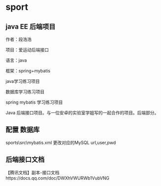 # sport

## java EE 后端项目

作者：段浩浩

项目：爱运动后端接口

语言：java

框架：spring+mybatis

java学习练习项目

数据库学习练习项目

spring mybatis 学习练习项目

Java 后端接口项目。与一位安卓的实验室学姐写的一起合作的项目。后端部分。


## 配置 数据库

sports\src\mybatis.xml
更改对应的MySQL url,user,pwd

## 后端接口文档

【腾讯文档】副本-接口文档https://docs.qq.com/doc/DWXhVWURWb1VubVNG
